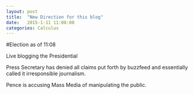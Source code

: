 ```yaml
---
layout: post
title:  "New Direction for this blog"
date:   2015-1-11 11:08:00
categories: Calculus
---
```

#Election as of 11:08

Live blogging the Presidential 

Press Secretary has denied all claims put forth by buzzfeed and essentially called it irresponsible journalism.

Pence is accusing Mass Media of manipulating the public.